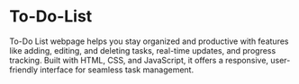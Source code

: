 # To-Do-List
To-Do List webpage helps you stay organized and productive with features like adding, editing, and deleting tasks, real-time updates, and progress tracking. Built with HTML, CSS, and JavaScript, it offers a responsive, user-friendly interface for seamless task management.
